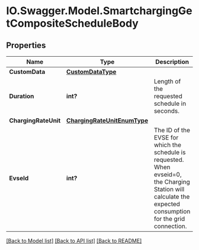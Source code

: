 # IO.Swagger.Model.SmartchargingGetCompositeScheduleBody
## Properties

Name | Type | Description | Notes
------------ | ------------- | ------------- | -------------
**CustomData** | [**CustomDataType**](CustomDataType.md) |  | [optional] 
**Duration** | **int?** | Length of the requested schedule in seconds.     | 
**ChargingRateUnit** | [**ChargingRateUnitEnumType**](ChargingRateUnitEnumType.md) |  | [optional] 
**EvseId** | **int?** | The ID of the EVSE for which the schedule is requested. When evseid&#x3D;0, the Charging Station will calculate the expected consumption for the grid connection.   | 

[[Back to Model list]](../README.md#documentation-for-models) [[Back to API list]](../README.md#documentation-for-api-endpoints) [[Back to README]](../README.md)

